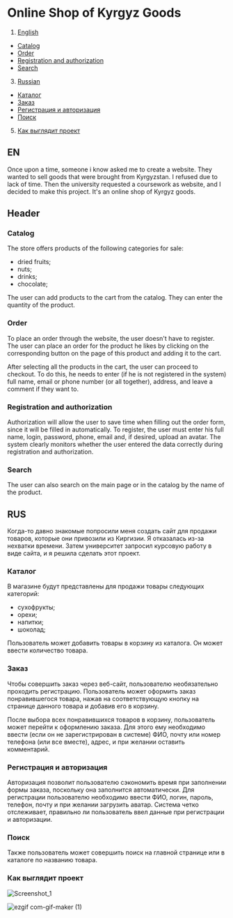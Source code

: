 # Online Shop of Kyrgyz Goods

1. [English](#en)
  - [Catalog](#catalog)
  - [Order](#order)
  - [Registration and authorization](#registration-and-authorization)
  - [Search](#search)
3. [Russian](#rus)
  - [Каталог](#каталог)
  - [Заказ](#заказ)
  - [Регистрация и авторизация](#регистрация-и-авторизация)
  - [Поиск](#поиск)
5. [Как выглядит проект](#как-выглядит-проект)

## EN
Once upon a time, someone i know asked me to create a website. They wanted to sell goods that were brought from Kyrgyzstan. I refused due to lack of time. Then the university requested a coursework as website, and I decided to make this project. It's an online shop of Kyrgyz goods.

## Header


### Catalog

The store offers products of the following categories for sale:
- dried fruits;
- nuts;
- drinks;
- chocolate;

The user can add products to the cart from the catalog. They can enter the quantity of the product.

### Order

To place an order through the website, the user doesn't have to register. The user can place an order for the product he likes by clicking on the corresponding button on the page of this product and adding it to the cart.

After selecting all the products in the cart, the user can proceed to checkout. To do this, he needs to enter (if he is not registered in the system) full name, email or phone number (or all together), address, and leave a comment if they want to.

### Registration and authorization

Authorization will allow the user to save time when filling out the order form, since it will be filled in automatically. To register, the user must enter his full name, login, password, phone, email and, if desired, upload an avatar. The system clearly monitors whether the user entered the data correctly during registration and authorization.

### Search

The user can also search on the main page or in the catalog by the name of the product.

## RUS
Когда-то давно знакомые попросили меня создать сайт для продажи товаров, которые они привозили из Киргизии. Я отказалась из-за нехватки времени. Затем университет запросил курсовую работу в виде сайта, и я решила сделать этот проект. 

### Каталог

В магазине будут представлены для продажи товары следующих категорий:
- сухофрукты;
- орехи;
- напитки;
- шоколад;

Пользователь может добавить товары в корзину из каталога. Он может ввести количество товара.

### Заказ

Чтобы совершить заказ через веб-сайт, пользователю необязательно проходить регистрацию. Пользователь может оформить заказ понравившегося товара, нажав на соответствующую кнопку на странице данного товара и добавив его в корзину.

После выбора всех понравившихся товаров в корзину, пользователь может перейти к оформлению заказа. Для этого ему необходимо ввести (если он не зарегистрирован в системе) ФИО, почту или номер телефона (или все вместе), адрес, и при желании оставить комментарий.

### Регистрация и авторизация

Авторизация позволит пользователю сэкономить время при заполнении формы заказа, поскольку она заполнится автоматически. Для регистрации пользователю необходимо ввести ФИО, логин, пароль, телефон, почту и при желании загрузить аватар. Система четко отслеживает, правильно ли пользователь ввел данные при регистрации и авторизации. 

### Поиск

Также пользователь может совершить поиск на главной странице или в каталоге по названию товара.

### Как выглядит проект
![Screenshot_1](https://user-images.githubusercontent.com/71431806/219953161-41e7a7ef-33a7-4281-a8b6-84ba746f4b99.png)

![ezgif com-gif-maker (1)](https://user-images.githubusercontent.com/71431806/219953735-74ad7f68-d8b5-4bf1-b2ab-c82614a032f3.gif)


